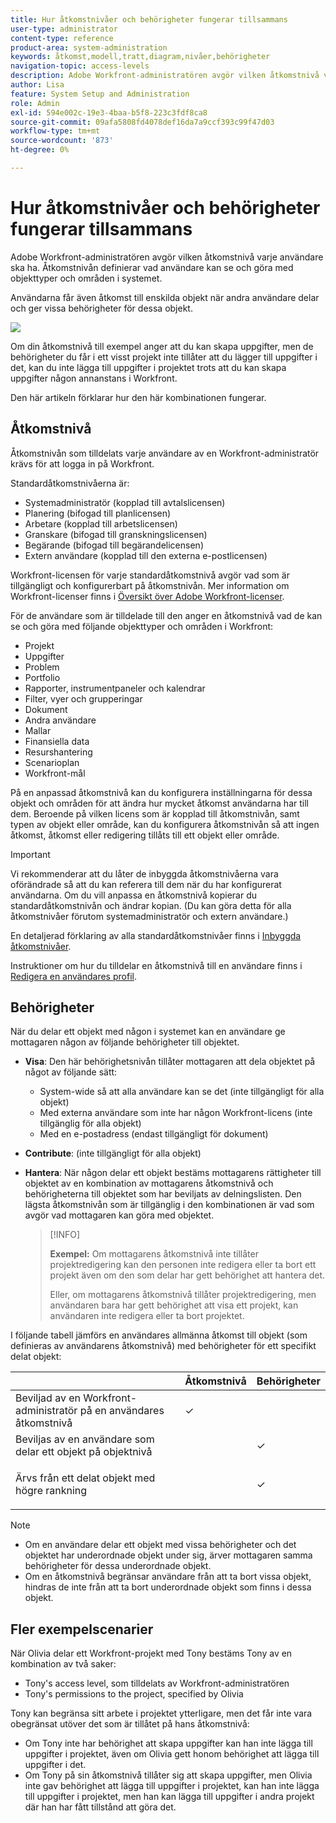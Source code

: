```yaml
---
title: Hur åtkomstnivåer och behörigheter fungerar tillsammans
user-type: administrator
content-type: reference
product-area: system-administration
keywords: åtkomst,modell,tratt,diagram,nivåer,behörigheter
navigation-topic: access-levels
description: Adobe Workfront-administratören avgör vilken åtkomstnivå varje användare ska ha. Åtkomstnivån definierar vad användare kan se och göra med objekttyper och områden i systemet.
author: Lisa
feature: System Setup and Administration
role: Admin
exl-id: 594e002c-19e3-4baa-b5f8-223c3fdf8ca8
source-git-commit: 09afa5808fd4078def16da7a9ccf393c99f47d03
workflow-type: tm+mt
source-wordcount: '873'
ht-degree: 0%

---
```


# Hur åtkomstnivåer och behörigheter fungerar tillsammans

Adobe Workfront-administratören avgör vilken åtkomstnivå varje användare ska ha. Åtkomstnivån definierar vad användare kan se och göra med objekttyper och områden i systemet.

Användarna får även åtkomst till enskilda objekt när andra användare delar och ger vissa behörigheter för dessa objekt.


![](assets/security-model-hierachy.png)

Om din åtkomstnivå till exempel anger att du kan skapa uppgifter, men de behörigheter du får i ett visst projekt inte tillåter att du lägger till uppgifter i det, kan du inte lägga till uppgifter i projektet trots att du kan skapa uppgifter någon annanstans i Workfront.

Den här artikeln förklarar hur den här kombinationen fungerar.

## Åtkomstnivå

Åtkomstnivån som tilldelats varje användare av en Workfront-administratör krävs för att logga in på Workfront.

Standardåtkomstnivåerna är:

* Systemadministratör (kopplad till avtalslicensen)
* Planering (bifogad till planlicensen)
* Arbetare (kopplad till arbetslicensen)
* Granskare (bifogad till granskningslicensen)
* Begärande (bifogad till begärandelicensen)
* Extern användare (kopplad till den externa e-postlicensen)

Workfront-licensen för varje standardåtkomstnivå avgör vad som är tillgängligt och konfigurerbart på åtkomstnivån. Mer information om Workfront-licenser finns i [Översikt över Adobe Workfront-licenser](../../../administration-and-setup/add-users/access-levels-and-object-permissions/wf-licenses.md).

För de användare som är tilldelade till den anger en åtkomstnivå vad de kan se och göra med följande objekttyper och områden i Workfront:

* Projekt
* Uppgifter
* Problem
* Portfolio
* Rapporter, instrumentpaneler och kalendrar
* Filter, vyer och grupperingar
* Dokument
* Andra användare
* Mallar
* Finansiella data
* Resurshantering
* Scenarioplan
* Workfront-mål

På en anpassad åtkomstnivå kan du konfigurera inställningarna för dessa objekt och områden för att ändra hur mycket åtkomst användarna har till dem. Beroende på vilken licens som är kopplad till åtkomstnivån, samt typen av objekt eller område, kan du konfigurera åtkomstnivån så att ingen åtkomst, åtkomst eller redigering tillåts till ett objekt eller område.

>[!IMPORTANT]
>
>Vi rekommenderar att du låter de inbyggda åtkomstnivåerna vara oförändrade så att du kan referera till dem när du har konfigurerat användarna. Om du vill anpassa en åtkomstnivå kopierar du standardåtkomstnivån och ändrar kopian. (Du kan göra detta för alla åtkomstnivåer förutom systemadministratör och extern användare.)

En detaljerad förklaring av alla standardåtkomstnivåer finns i [Inbyggda åtkomstnivåer](../../../administration-and-setup/add-users/access-levels-and-object-permissions/default-access-levels-in-workfront.md).

Instruktioner om hur du tilldelar en åtkomstnivå till en användare finns i [Redigera en användares profil](../../../administration-and-setup/add-users/create-and-manage-users/edit-a-users-profile.md).

## Behörigheter

När du delar ett objekt med någon i systemet kan en användare ge mottagaren någon av följande behörigheter till objektet.

* **Visa**: Den här behörighetsnivån tillåter mottagaren att dela objektet på något av följande sätt:

   * System-wide så att alla användare kan se det (inte tillgängligt för alla objekt)
   * Med externa användare som inte har någon Workfront-licens (inte tillgänglig för alla objekt)
   * Med en e-postadress (endast tillgängligt för dokument)

* **Contribute**: (inte tillgängligt för alla objekt)
* **Hantera**: När någon delar ett objekt bestäms mottagarens rättigheter till objektet av en kombination av mottagarens åtkomstnivå och behörigheterna till objektet som har beviljats av delningslisten. Den lägsta åtkomstnivån som är tillgänglig i den kombinationen är vad som avgör vad mottagaren kan göra med objektet.

  >[!INFO]
  >
  >**Exempel:** Om mottagarens åtkomstnivå inte tillåter projektredigering kan den personen inte redigera eller ta bort ett projekt även om den som delar har gett behörighet att hantera det.
  >
  >Eller, om mottagarens åtkomstnivå tillåter projektredigering, men användaren bara har gett behörighet att visa ett projekt, kan användaren inte redigera eller ta bort projektet.

I följande tabell jämförs en användares allmänna åtkomst till objekt (som definieras av användarens åtkomstnivå) med behörigheter för ett specifikt delat objekt:

<table style="table-layout:auto"> 
 <col> 
 <col> 
 <col> 
 <thead> 
  <tr> 
   <th> </th> 
   <th>Åtkomstnivå </th> 
   <th>Behörigheter </th> 
  </tr> 
 </thead> 
 <tbody> 
  <tr> 
   <td>Beviljad av en Workfront-administratör på en användares åtkomstnivå</td> 
   <td>✓</td> 
   <td> </td> 
  </tr> 
  <tr> 
   <td>Beviljas av en användare som delar ett objekt på objektnivå</td> 
   <td> </td> 
   <td>✓</td> 
  </tr> 
  <tr> 
   <td> <p>Ärvs från ett delat objekt med högre rankning 
   </td> 
   <td> </td> 
   <td>✓</td> 
  </tr> 
 </tbody> 
</table>

>[!NOTE]
>
>* Om en användare delar ett objekt med vissa behörigheter och det objektet har underordnade objekt under sig, ärver mottagaren samma behörigheter för dessa underordnade objekt.
>* Om en åtkomstnivå begränsar användare från att ta bort vissa objekt, hindras de inte från att ta bort underordnade objekt som finns i dessa objekt.
>

## Fler exempelscenarier

När Olivia delar ett Workfront-projekt med Tony bestäms Tony av en kombination av två saker:

* Tony&#39;s access level, som tilldelats av Workfront-administratören
* Tony&#39;s permissions to the project, specified by Olivia

Tony kan begränsa sitt arbete i projektet ytterligare, men det får inte vara obegränsat utöver det som är tillåtet på hans åtkomstnivå:

* Om Tony inte har behörighet att skapa uppgifter kan han inte lägga till uppgifter i projektet, även om Olivia gett honom behörighet att lägga till uppgifter i det.
* Om Tony på sin åtkomstnivå tillåter sig att skapa uppgifter, men Olivia inte gav behörighet att lägga till uppgifter i projektet, kan han inte lägga till uppgifter i projektet, men han kan lägga till uppgifter i andra projekt där han har fått tillstånd att göra det.
